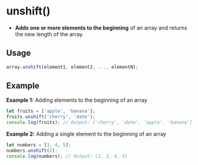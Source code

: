 # unshift()

- **Adds one or more elements to the beginning** of an array and returns the new length of the array.

## Usage

```jsx
array.unshift(element1, element2, ..., elementN);
```

## Example

**Example 1:** Adding elements to the beginning of an array

```jsx
let fruits = ['apple', 'banana'];
fruits.unshift('cherry', 'date');
console.log(fruits); // Output: ['cherry', 'date', 'apple', 'banana']
```

**Example 2:** Adding a single element to the beginning of an array

```jsx
let numbers = [3, 4, 5];
numbers.unshift(2);
console.log(numbers); // Output: [2, 3, 4, 5]
```